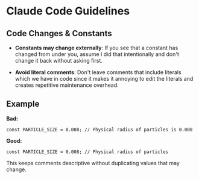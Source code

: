 # Claude Code Guidelines

## Code Changes & Constants

- **Constants may change externally**: If you see that a constant has changed from under you, assume I did that intentionally and don't change it back without asking first.

- **Avoid literal comments**: Don't leave comments that include literals which we have in code since it makes it annoying to edit the literals and creates repetitive maintenance overhead.
## Example

**Bad:**
```zig
const PARTICLE_SIZE = 0.008; // Physical radius of particles is 0.008
```

**Good:**  
```zig
const PARTICLE_SIZE = 0.008; // Physical radius of particles
```

This keeps comments descriptive without duplicating values that may change.
